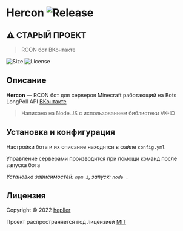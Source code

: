 # Hercon ![Release](https://img.shields.io/github/v/release/hepller/hercon)

## ⚠ СТАРЫЙ ПРОЕКТ

> RCON бот ВКонтакте

![Size](https://img.shields.io/github/repo-size/hepller/hercon)
![License](https://img.shields.io/github/license/hepller/hercon)

## Описание

**Hercon** — RCON бот для серверов Minecraft работающий на Bots LongPoll API [ВКонтакте](https://vk.com)

> Написано на Node.JS с использованием библиотеки VK-IO

## Установка и конфигурация

Настройки бота и их описание находятся в файле `config.yml`

Управление серверами производится при помощи команд после запуска бота

_Установка зависимостей: `npm i`, запуск: `node .`_

## Лицензия

Copyright © 2022 [hepller](https://github.com/hepller)

Проект распространяется под лицензией [MIT](license)

